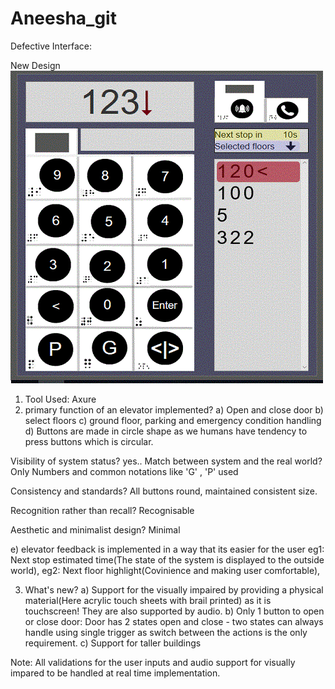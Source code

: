 # Aneesha_git
Defective Interface:


New Design
![](NewDesign_500_500.gif)

1. Tool Used: Axure 
2. primary function of an elevator implemented?
a) Open and close door
b) select floors
c) ground floor, parking and emergency condition handling
d) Buttons are made in circle shape as we humans have tendency to press buttons which is circular.

Visibility of system status?
yes..
Match between system and the real world?
Only Numbers and common notations like 'G' , 'P' used

Consistency and standards?
All buttons round, maintained consistent size.

Recognition rather than recall?
Recognisable

Aesthetic and minimalist design?
Minimal


e) elevator feedback is implemented in a way that its easier for the user 
eg1: Next stop estimated time(The state of the system is displayed to the outside world), 
eg2: Next floor highlight(Covinience and making user comfortable),



3. What's new?
a) Support for the visually impaired by providing
a physical material(Here acrylic touch sheets with brail printed) as it is touchscreen! 
They are also supported by audio.
b) Only 1 button to open or close door:
Door has 2 states open and close - two states can always handle using 
single trigger as switch between the actions is the only requirement.
c) Support for taller buildings

Note: All validations for the user inputs and 
audio support for visually impared to be handled at real time implementation.
